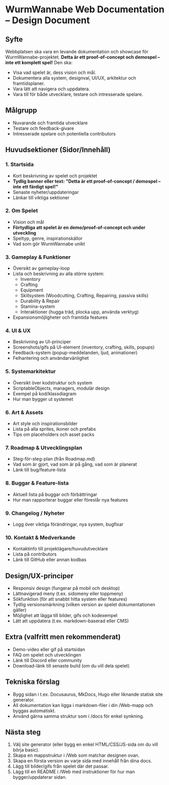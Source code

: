 # WurmWannabe Web Documentation – Design Document

## Syfte
Webbplatsen ska vara en levande dokumentation och showcase för WurmWannabe-projektet. **Detta är ett proof-of-concept och demospel – inte ett komplett spel!** Den ska:
- Visa vad spelet är, dess vision och mål.
- Dokumentera alla system, designval, UI/UX, arkitektur och framtidsplaner.
- Vara lätt att navigera och uppdatera.
- Vara till för både utvecklare, testare och intresserade spelare.

## Målgrupp
- Nuvarande och framtida utvecklare
- Testare och feedback-givare
- Intresserade spelare och potentiella contributors

## Huvudsektioner (Sidor/Innehåll)

### 1. Startsida
- Kort beskrivning av spelet och projektet
- **Tydlig banner eller text: "Detta är ett proof-of-concept / demospel – inte ett färdigt spel!"**
- Senaste nyheter/uppdateringar
- Länkar till viktiga sektioner

### 2. Om Spelet
- Vision och mål
- **Förtydliga att spelet är en demo/proof-of-concept och under utveckling**
- Speltyp, genre, inspirationskällor
- Vad som gör WurmWannabe unikt

### 3. Gameplay & Funktioner
- Översikt av gameplay-loop
- Lista och beskrivning av alla större system:
  - Inventory
  - Crafting
  - Equipment
  - Skillsystem (Woodcutting, Crafting, Repairing, passiva skills)
  - Durability & Repair
  - Stamina-system
  - Interaktioner (hugga träd, plocka upp, använda verktyg)
- Expansionsmöjligheter och framtida features

### 4. UI & UX
- Beskrivning av UI-principer
- Screenshots/gifs på UI-element (inventory, crafting, skills, popups)
- Feedback-system (popup-meddelanden, ljud, animationer)
- Felhantering och användarvänlighet

### 5. Systemarkitektur
- Översikt över kodstruktur och system
- ScriptableObjects, managers, modulär design
- Exempel på kod/klassdiagram
- Hur man bygger ut systemet

### 6. Art & Assets
- Art style och inspirationsbilder
- Lista på alla sprites, ikoner och prefabs
- Tips om placeholders och asset packs

### 7. Roadmap & Utvecklingsplan
- Steg-för-steg-plan (från Roadmap.md)
- Vad som är gjort, vad som är på gång, vad som är planerat
- Länk till bug/feature-lista

### 8. Buggar & Feature-lista
- Aktuell lista på buggar och förbättringar
- Hur man rapporterar buggar eller föreslår nya features

### 9. Changelog / Nyheter
- Logg över viktiga förändringar, nya system, bugfixar

### 10. Kontakt & Medverkande
- Kontaktinfo till projektägare/huvudutvecklare
- Lista på contributors
- Länk till GitHub eller annan kodbas

## Design/UX-principer
- Responsiv design (fungerar på mobil och desktop)
- Lättnavigerad meny (t.ex. sidomeny eller toppmeny)
- Sökfunktion (för att snabbt hitta system eller features)
- Tydlig versionsmärkning (vilken version av spelet dokumentationen gäller)
- Möjlighet att lägga till bilder, gifs och kodexempel
- Lätt att uppdatera (t.ex. markdown-baserad eller CMS)

## Extra (valfritt men rekommenderat)
- Demo-video eller gif på startsidan
- FAQ om spelet och utvecklingen
- Länk till Discord eller community
- Download-länk till senaste build (om du vill dela spelet)

## Tekniska förslag
- Bygg sidan i t.ex. Docusaurus, MkDocs, Hugo eller liknande statisk site generator.
- All dokumentation kan ligga i markdown-filer i din /Web-mapp och byggas automatiskt.
- Använd gärna samma struktur som i /docs för enkel synkning.

## Nästa steg
1. Välj site generator (eller bygg en enkel HTML/CSS/JS-sida om du vill börja basic).
2. Skapa en mappstruktur i /Web som matchar designen ovan.
3. Skapa en första version av varje sida med innehåll från dina docs.
4. Lägg till bilder/gifs från spelet där det passar.
5. Lägg till en README i /Web med instruktioner för hur man bygger/uppdaterar sidan. 